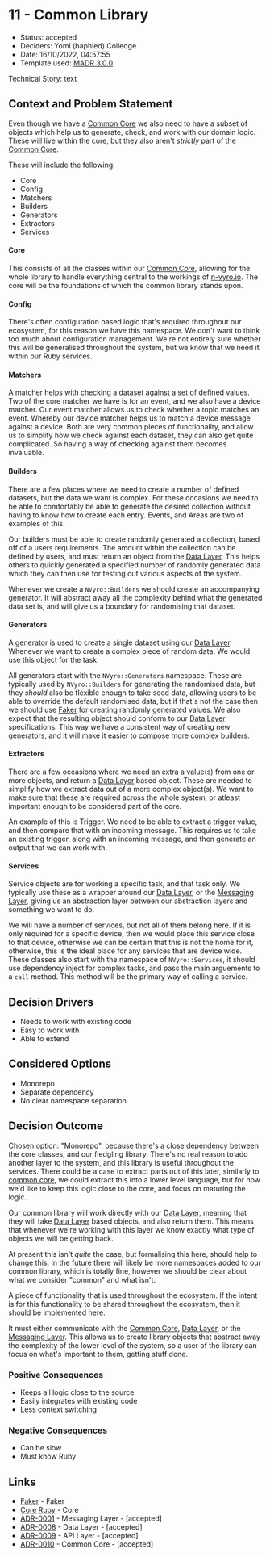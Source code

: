 # 11 - Common Library

* Status: accepted <!-- optional -->
* Deciders: Yomi (baphled) Colledge <!-- optional -->
* Date: 16/10/2022, 04:57:55 <!-- optional -->
* Template used: [MADR 3.0.0](https://adr.github.io/madr/) <!-- optional -->

Technical Story: text <!-- optional -->

## Context and Problem Statement

Even though we have a [Common Core](0010-common-core.md) we also need to have a
subset of objects which help us to generate, check, and work with our domain
logic. These will live within the core, but they also aren't _strictly_ part of
the [Common Core](0010-common-core.md).

These will include the following:

* Core
* Config
* Matchers
* Builders
* Generators
* Extractors
* Services

#### Core

This consists of all the classes within our [Common Core](0010-common-core.md),
allowing for the whole library to handle everything central to the workings of
[n-vyro.io](https://n-vyro.io). The core will be the foundations of which the
common library stands upon.

#### Config

There's often configuration based logic that's required throughout our
ecosystem, for this reason we have this namespace. We don't want to think too
much about configuration management. We're not entirely sure whether this will
be generalised throughout the system, but we know that we need it within our
Ruby services.

#### Matchers

A matcher helps with checking a dataset against a set of defined values. Two of
the core matcher we have is for an event, and we also have a device matcher.
Our event matcher allows us to check whether a topic matches an event. Whereby
our device matcher helps us to match a device message against a device. Both
are very common pieces of functionality, and allow us to simplify how we check
against each dataset, they can also get quite complicated. So having a way of
checking against them becomes invaluable.

#### Builders

There are a few places where we need to create a number of defined datasets,
but the data we want is complex. For these occasions we need to be able to
comfortably be able to generate the desired collection without having to know
how to create each entry. Events, and Areas are two of examples of this.

Our builders must be able to create randomly generated a collection, based off
of a users requirements. The amount within the collection can be defined by
users, and must return an object from the [Data Layer](0008-data-layer.md).
This helps others to quickly generated a specified number of randomly generated
data which they can then use for testing out various aspects of the system.

Whenever we create a `NVyro::Builders` we should create an accompanying
generator. It will abstract away all the complexity behind what the
generated data set is, and will give us a boundary for randomising that
dataset.

#### Generators

A generator is used to create a single dataset using our [Data
Layer](0008-data-layer.md). Whenever we want to create a complex piece of
random data. We would use this object for the task.

All generators start with the `NVyro::Generators` namespace. These are
typically used by `NVyro::Builders` for generating the randomised data, but
they _should_ also be flexible enough to take seed data, allowing users to be
able to override the default randomised data, but if that's not the case then
we should use [Faker](https://github.com/faker-ruby/faker) for creating
randomly generated values. We also expect that the resulting object should
conform to our [Data Layer](0008-data-layer.md) specifications. This way we
have a consistent way of creating new generators, and it will make it easier to
compose more complex builders.

#### Extractors

There are a few occasions where we need an extra a value(s) from one or more
objects, and return a [Data Layer](0008-data-layer.md) based object. These are
needed to simplify how we extract data out of a more complex object(s). We want
to make sure that these are required across the whole system, or atleast
important enough to be considered part of the core.

An example of this is Trigger. We need to be able to extract a trigger
value, and then compare that with an incoming message. This requires us to take
an existing trigger, along with an incoming message, and then generate an
output that we can work with.

#### Services

Service objects are for working a specific task, and that task only. We
typically use these as a wrapper around our [Data Layer](0008-data-layer.md),
or the [Messaging Layer](0001-messaging-layer.md), giving us an abstraction
layer between our abstraction layers and something we want to do.

We will have a number of services, but not all of them belong here. If it is
only required for a specific device, then we would place this service close to
that device, otherwise we can be certain that this is not the home for it,
otherwise, this is the ideal place for any services that are device wide. These
classes also start with the namespace of `NVyro::Services`, it should use
dependency inject for complex tasks, and pass the main arguements to a `call`
method. This method will be the primary way of calling a service.

## Decision Drivers <!-- optional -->

* Needs to work with existing code
* Easy to work with
* Able to extend

## Considered Options

* Monorepo
* Separate dependency
* No clear namespace separation

## Decision Outcome

Chosen option: "Monorepo", because there's a close dependency between the core
classes, and our fledgling library. There's no real reason to add another layer
to the system, and this library is useful throughout the services. There could
be a case to extract parts out of this later, similarly to [common
core](0010-common-core.md), we could extract this into a lower level language,
but for now we'd like to keep this logic close to the core, and focus on
maturing the logic.

Our common library will work directly with our [Data
Layer](0008-data-layer.md), meaning that they will take [Data
Layer](0008-data-layer.md) based objects, and also return them. This means that
whenever we're working with this layer we know exactly what type of objects we
will be getting back.

At present this isn't _quite_ the case, but formalising this here, should help
to change this. In the future there will likely be more namespaces added to our
common library, which is totally fine, however we should be clear about what we
consider "common" and what isn't.

A piece of functionality that is used throughout the ecosystem. If the
intent is for this functionality to be shared throughout the ecosystem, then
it should be implemented here.

It must either communicate with the [Common Core](0010-common-core.md), [Data
Layer](0008-data-layer.md), or the [Messaging Layer](0001-messaging-layer.md).
This allows us to create library objects that abstract away the complexity of
the lower level of the system, so a user of the library can focus on what's
important to them, getting stuff done.

### Positive Consequences <!-- optional -->

* Keeps all logic close to the source
* Easily integrates with existing code
* Less context switching

### Negative Consequences <!-- optional -->

* Can be slow
* Must know Ruby

## Links <!-- optional -->

* [Faker](https://github.com/faker-ruby/faker) - Faker
* [Core Ruby](https://github.com/boodah-consulting/n-vyro-core-ruby) - Core
* [ADR-0001](0001-messaging-layer.md) - Messaging Layer - [accepted]
* [ADR-0008](0008-data-layer.md) - Data Layer - [accepted]
* [ADR-0009](0009-api-layer.md) - API Layer - [accepted]
* [ADR-0010](0010-common-core.md) - Common Core - [accepted]

<!-- markdownlint-disable-file MD013 -->